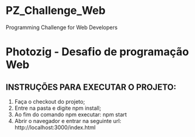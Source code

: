 # PZ_Challenge_Web
Programming Challenge for Web Developers

# Photozig - Desafio de programação Web

## INSTRUÇÕES PARA EXECUTAR O PROJETO:

1) Faça o checkout do projeto;
2) Entre na pasta e digite npm install;
3) Ao fim do comando npm executar: npm start
4) Abrir o navegador e entrar na seguinte url: http://localhost:3000/index.html
